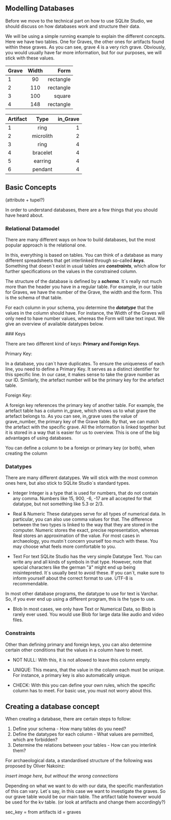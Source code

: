 
## Modelling Databases


Before we move to the technical part on how to use SQLite Studio, we should discuss on how databases work and structure their data. 

We will be using a simple running example to explain the different concepts. Here we have two tables. One for Graves, the other ones for artifacts found within these graves. 
As you can see, grave 4 is a very rich grave.
Obviously, you would usually have far more information, but for our purposes, we will stick with these values.

| Grave | Width | Form |
| -------------------- |:-------------:| -----:|
|1|90| rectangle|
|2|110| rectangle|
|3|100| square|
|4|148| rectangle|

| Artifact | Type | in_Grave |
| -------------------- |:-------------:| -----:|
|1| ring | 1|
|2| microlith | 2|
|3|ring | 4|
|4|bracelet| 4|
|5|earring| 4|
|6|pendant| 4|



## Basic Concepts

<section>

(attribute + tupel?)

In order to understand databases, there are a few things that you should have heard about.






### Relational Datamodel


There are many different ways on how to build databases, but the most popular approach is the relational one.

In this, everything is based on tables. You can think of a database as many different spreadsheets that get interlinked through so-called ***keys***. Something that doesn´t exist in usual tables are ***constraints***, which allow for further specifications on the values in the constrained column. 

The structure of the database is defined by a ***schema***. It´s really not much more than the header you have in a regular table. For example, in our table for Graves, we have the number of the Grave, the width and the form. This is the schema of that table. 

For each column in your schema, you determine the ***datatype*** that the values in the column should have. 
For instance, the Width of the Graves will only need to have number values, whereas the Form will take text input. We give an overview of available datatypes below.

</section>
### Keys

There are two different kind of keys: **Primary and Foreign Keys**.

Primary Key:

In a database, you can´t have duplicates. To ensure the uniqueness of each line, you need to define a Primary Key. It serves as a distinct identifier for this specific line. 
In our case, it makes sense to take the grave number as our ID. Similarly, the artefact number will be the primary key for the artefact table.

Foreign Key:

A foreign key references the primary key of another table. 
For example, the artefact table has a column in_grave, which shows us to what grave the artefact belongs to. As you can see, in_grave uses the value of grave_number, the primary key of the Grave table. By that, we can match the artefact with the specific grave. All the information is linked together but it is stored in a way that is easier for us to overview. This is one of the big advantages of using databases.

You can define a column to be a foreign or primary key (or both), when creating the column


### Datatypes

There are many different datatypes. We will stick with the most common ones here, but also stick to SQLite Studio´s standard types.

- Integer 
Integer is a type that is used for numbers, that do not contain any comma. 
Numbers like 15, 900, -6, -17 are all accepted for that datatype, but not something like 5.3 or 2/3.

- Real & Numeric
These datatypes serve for all types of numerical data. In particular, you can also use comma values for that.
The difference between the two types is linked to the way that they are stored in the computer. Numeric stores the exact, precise representation, whereas Real stores an approximation of the value. For most cases in archaeology, you mustn´t concern yourself too much with these. You may choose what feels more comfortable to you.


- Text 
For text SQLite Studio has the very simple Datatype Text. You can write any and all kinds of symbols in that type. However, note that special characters like the german "ä" might end up being misintepreted. It´s usually best to avoid these. If you can´t, make sure to inform yourself about the correct format to use. UTF-8 is recommendable.

In most other database programs, the datatype to use for text is Varchar. So, if you ever end up using a different program, this is the type to use.


- Blob
In most cases, we only have Text or Numerical Data, so Blob is rarely ever used. You would use Blob for large data like audio and video files.


### Constraints

Other than defining primary and foreign keys, you can also determine certain other conditions that the values in a column have to meet.

- NOT NULL: With this, it is not allowed to leave this column empty.

- UNIQUE: 
This means, that the value in the column each must be unique. For instance, a primary key is also automatically unique.

- CHECK:
With this you can define your own rules, which the specific column has to meet. For basic use, you must not worry about this. 



## Creating a database concept

When creating a database, there are certain steps to follow:

1. Define your schema - How many tables do you need? 
2. Define the datatypes for each column - What values are permitted, which are forbidden?
3. Determine the relations between your tables - How can you interlink them?

For archaeological data, a standardised structure of the following was proposed by Oliver Nakoinz:

*insert image here, but without the wrong connections*

Depending on what we want to do with our data, the specific manifestation of this can vary. Let´s say, in this case we want to investigate the graves. So our grave table would be our main table. 
The artifact table however would be used for the kv table.  (or look at artifacts and change them accordingly?)

sec_key = from artifacts
id = graves









